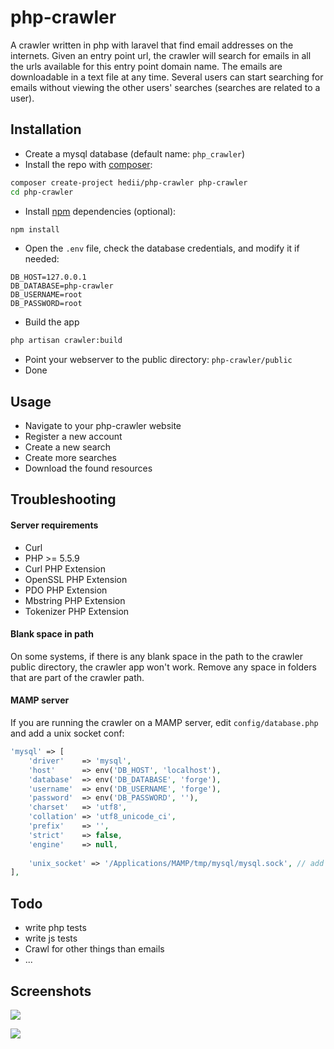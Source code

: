 # php-crawler
A crawler written in php with laravel that find email addresses on the internets.
Given an entry point url, the crawler will search for emails in all the urls available for this entry point domain name.
The emails are downloadable in a text file at any time.
Several users can start searching for emails without viewing the other users' searches (searches are related to a user).

## Installation
- Create a mysql database (default name: `php_crawler`)
- Install the repo with [composer](https://getcomposer.org/):
```bash
composer create-project hedii/php-crawler php-crawler
cd php-crawler
```
- Install [npm](https://docs.npmjs.com/getting-started/what-is-npm) dependencies (optional):
```bash
npm install
```
- Open the `.env` file, check the database credentials, and modify it if needed:
```
DB_HOST=127.0.0.1
DB_DATABASE=php-crawler
DB_USERNAME=root
DB_PASSWORD=root
```
- Build the app
```bash
php artisan crawler:build
```
- Point your webserver to the public directory: `php-crawler/public`
- Done

## Usage
- Navigate to your php-crawler website
- Register a new account
- Create a new search
- Create more searches
- Download the found resources

## Troubleshooting

#### Server requirements
- Curl
- PHP >= 5.5.9
- Curl PHP Extension
- OpenSSL PHP Extension
- PDO PHP Extension
- Mbstring PHP Extension
- Tokenizer PHP Extension

#### Blank space in path
On some systems, if there is any blank space in the path to the crawler public directory, the crawler app won't work.
Remove any space in folders that are part of the crawler path.

#### MAMP server
If you are running the crawler on a MAMP server, edit `config/database.php` and add a unix socket conf:
```php
'mysql' => [
    'driver'    => 'mysql',
    'host'      => env('DB_HOST', 'localhost'),
    'database'  => env('DB_DATABASE', 'forge'),
    'username'  => env('DB_USERNAME', 'forge'),
    'password'  => env('DB_PASSWORD', ''),
    'charset'   => 'utf8',
    'collation' => 'utf8_unicode_ci',
    'prefix'    => '',
    'strict'    => false,
    'engine'    => null,
    
    'unix_socket' => '/Applications/MAMP/tmp/mysql/mysql.sock', // add this line
],
```


## Todo
- write php tests
- write js tests
- Crawl for other things than emails
- ...


## Screenshots
![](https://cloud.githubusercontent.com/assets/5358048/13635825/9a75ec3c-e5fe-11e5-84b8-f4d42973bbda.png)

![](https://cloud.githubusercontent.com/assets/5358048/13635826/9a76ebfa-e5fe-11e5-9bc8-5e770cccfd7a.png)
